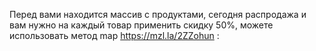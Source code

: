 Перед вами находится массив с продуктами, сегодня распродажа и вам нужно на каждый товар применить скидку
50%, можете использовать метод map https://mzl.la/2ZZohun :